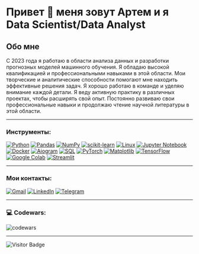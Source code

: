 # Привет 👋 меня зовут Артем и я Data Scientist/Data Analyst
## Обо мне
C 2023 года я работаю в области анализа данных и разработки прогнозных моделей машинного обучения. Я обладаю высокой квалификацией и профессиональными навыками в этой области. Мои творческие и аналитические способности помогают мне находить эффективные решения задач. Я хорошо работаю в команде и уделяю внимание каждой детали. Я веду активную практику в различных проектах, чтобы расширять свой опыт. Постоянно развиваю свои профессиональные навыки и продолжаю чтение научной литературы в этой области.

---

### Инструменты:
[![Python](https://img.shields.io/badge/python-3670A0?style=for-the-badge&logo=python&logoColor=ffdd54)](https://python.org)
[![Pandas](https://img.shields.io/badge/pandas-%23150458.svg?style=for-the-badge&logo=pandas&logoColor=white)](https://pandas.pydata.org)
[![NumPy](https://img.shields.io/badge/numpy-%23013243.svg?style=for-the-badge&logo=numpy&logoColor=white)](https://numpy.org)
[![scikit-learn](https://img.shields.io/badge/scikit--learn-%23F7931E.svg?style=for-the-badge&logo=scikit-learn&logoColor=white)](https://scikit-learn.org/)
[![Linux](https://img.shields.io/badge/Linux-FCC624?style=for-the-badge&logo=linux&logoColor=black)](https://www.kernel.org)
[![Jupyter Notebook](https://img.shields.io/badge/jupyter-%23FA0F00.svg?style=for-the-badge&logo=jupyter&logoColor=white)](https://jupyter.org)
[![Docker](https://img.shields.io/badge/docker-%230db7ed.svg?style=for-the-badge&logo=docker&logoColor=white)](https://www.docker.com)
[![Aiogram](https://img.shields.io/badge/Aiogram-2CA5E0?style=for-the-badge&logo=telegram&logoColor=white)](https://docs.aiogram.dev/)
[![SQL](https://img.shields.io/badge/SQL-4479A1?style=for-the-badge&logo=oracle&logoColor=white)](#)
[![PyTorch](https://img.shields.io/badge/PyTorch-%23EE4C2C.svg?style=for-the-badge&logo=PyTorch&logoColor=white)](#)
[![Matplotlib](https://img.shields.io/badge/Matplotlib-%23EE4C2C.svg?style=for-the-badge&logo=Matplotlib&logoColor=white)](#)
[![TensorFlow](https://img.shields.io/badge/TensorFlow-%23FF6F00.svg?style=for-the-badge&logo=TensorFlow&logoColor=white)](#)
[![Google Colab](https://img.shields.io/badge/Google_Colab-F9AB00?style=for-the-badge&logo=google-colab&logoColor=white)](https://colab.research.google.com/)
[![Streamlit](https://static.streamlit.io/badges/streamlit_badge_black_white.svg)](https://streamlit.io/)

---

### Мои контакты:
[![Gmail](https://img.shields.io/badge/Gmail-D14836?style=for-the-badge&logo=gmail&logoColor=white)](https://www.artemandreevich1703@gmail.com)
[![LinkedIn](https://img.shields.io/badge/linkedin-%230077B5.svg?style=for-the-badge&logo=linkedin&logoColor=white)](https://www.linkedin.com/in/арте́м-дойников-4733a4285/)
[![Telegram](https://img.shields.io/badge/Telegram-2CA5E0?style=for-the-badge&logo=telegram&logoColor=white)](https://t.me/artemandreevich1703)

---

### 💻 Codewars:

![codewars](https://www.codewars.com/users/Артем1411/badges/large)

---

![Visitor Badge](https://visitor-badge.laobi.icu/badge?page_id=artemandreevichd)

